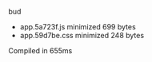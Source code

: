 bud

 - app.5a723f.js       minimized       699 bytes
 - app.59d7be.css       minimized       248 bytes

Compiled in 655ms